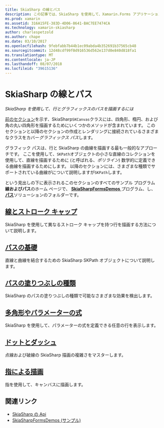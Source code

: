 ```yaml
---
title: SkiaSharp の線とパス
description: この記事では、SkiaSharp を使用して、Xamarin.Forms アプリケーションでの線とグラフィックス パスを描画する方法を説明し、サンプル コードを示します。
ms.prod: xamarin
ms.assetid: 316A15FE-383D-4D06-8641-BAC7EE7474CA
ms.technology: xamarin-skiasharp
author: charlespetzold
ms.author: chape
ms.date: 03/10/2017
ms.openlocfilehash: 9febfabb7b44b1ec09abda4b352691b37565cb48
ms.sourcegitcommit: 12d48cdf99f0d916536d562e137d0e840d818fa1
ms.translationtype: MT
ms.contentlocale: ja-JP
ms.lasthandoff: 08/07/2018
ms.locfileid: "39615136"
---
```

# <a name="skiasharp-lines-and-paths"></a>SkiaSharp の線とパス

_SkiaSharp を使用して、行とグラフィックスのパスを描画するには_

[前のセクション](~/xamarin-forms/user-interface/graphics/skiasharp/basics/index.md)を示す、SkiaSharp`SKCanvas`クラスには、四角形、楕円、および角の丸い四角形を描画するためにいくつかのメソッドが含まれています。 このセクションと以降のセクションの作成とレンダリングに接続されているさまざまなクラスをカバー*グラフィックス パス*します。

グラフィック パスは、行と SkiaSharp の曲線を描画する最も一般的なアプローチです。 ここを使用して、`SKPath`オブジェクトの小さな直線のコレクションを使用して、直線を描画するために (と呼ばれる、*ポリライン*) 数学的に定義できる曲線を描画するためにします。 以降のセクションには、さまざまな種類でサポートされている曲線がについて説明しますが`SKPath`します。

という見出しの下に表示されるこのセクションのすべてのサンプル プログラム**線およびパス**のホーム ページで、 [ **SkiaSharpFormsDemos** ](https://developer.xamarin.com/samples/xamarin-forms/SkiaSharpForms/Demos/)プログラム、し、 [**パス**](https://github.com/xamarin/xamarin-forms-samples/tree/master/SkiaSharpForms/Demos/Demos/SkiaSharpFormsDemos/Paths)ソリューションのフォルダーです。

## <a name="lines-and-stroke-capslinesmd"></a>[線とストローク キャップ](lines.md)

SkiaSharp を使用して異なるストローク キャップを持つ行を描画する方法について説明します。

## <a name="path-basicspathsmd"></a>[パスの基礎](paths.md)

直線と曲線を結合するための SkiaSharp SKPath オブジェクトについて説明します。

## <a name="the-path-fill-typesfill-typesmd"></a>[パスの塗りつぶしの種類](fill-types.md)

SkiaSharp のパスの塗りつぶしの種類で可能なさまざまな効果を検出します。

## <a name="polylines-and-parametric-equationspolylinesmd"></a>[多角形やパラメーターの式](polylines.md)

SkiaSharp を使用して、パラメーターの式を定義できる任意の行を表示します。

## <a name="dots-and-dashesdotsmd"></a>[ドットとダッシュ](dots.md)

点線および破線の SkiaSharp 描画の複雑さをマスターします。

## <a name="finger-paintingfinger-paintmd"></a>[指による描画](finger-paint.md)

指を使用して、キャンバスに描画します。


## <a name="related-links"></a>関連リンク

- [SkiaSharp の Api](https://developer.xamarin.com/api/root/SkiaSharp/)
- [SkiaSharpFormsDemos (サンプル)](https://developer.xamarin.com/samples/xamarin-forms/SkiaSharpForms/Demos/)
